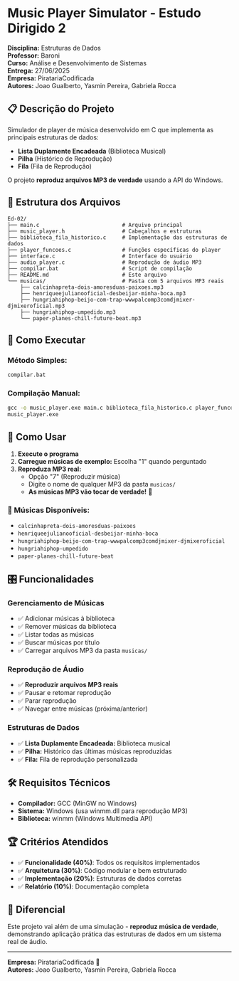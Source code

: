 # Music Player Simulator - Estudo Dirigido 2

**Disciplina:** Estruturas de Dados  
**Professor:** Baroni  
**Curso:** Análise e Desenvolvimento de Sistemas  
**Entrega:** 27/06/2025  
**Empresa:** PiratariaCodificada  
**Autores:** Joao Gualberto, Yasmin Pereira, Gabriela Rocca

## 📋 Descrição do Projeto

Simulador de player de música desenvolvido em C que implementa as principais estruturas de dados:
- **Lista Duplamente Encadeada** (Biblioteca Musical)
- **Pilha** (Histórico de Reprodução)  
- **Fila** (Fila de Reprodução)

O projeto **reproduz arquivos MP3 de verdade** usando a API do Windows.

## 📁 Estrutura dos Arquivos

```
Ed-02/
├── main.c                          # Arquivo principal
├── music_player.h                  # Cabeçalhos e estruturas
├── biblioteca_fila_historico.c     # Implementação das estruturas de dados
├── player_funcoes.c                # Funções específicas do player
├── interface.c                     # Interface do usuário
├── audio_player.c                  # Reprodução de áudio MP3
├── compilar.bat                    # Script de compilação
├── README.md                       # Este arquivo
└── musicas/                        # Pasta com 5 arquivos MP3 reais
    ├── calcinhapreta-dois-amoresduas-paixoes.mp3
    ├── henriqueejulianooficial-desbeijar-minha-boca.mp3
    ├── hungriahiphop-beijo-com-trap-wwwpalcomp3comdjmixer-djmixeroficial.mp3
    ├── hungriahiphop-umpedido.mp3
    └── paper-planes-chill-future-beat.mp3
```

## 🚀 Como Executar

### Método Simples:
```cmd
compilar.bat
```

### Compilação Manual:
```cmd
gcc -o music_player.exe main.c biblioteca_fila_historico.c player_funcoes.c interface.c audio_player.c -lwinmm
music_player.exe
```

## 🎵 Como Usar

1. **Execute o programa**
2. **Carregue músicas de exemplo:** Escolha "1" quando perguntado
3. **Reproduza MP3 real:** 
   - Opção "7" (Reproduzir música)
   - Digite o nome de qualquer MP3 da pasta `musicas/`
   - **As músicas MP3 vão tocar de verdade!** 🎵

### 🎵 Músicas Disponíveis:
- `calcinhapreta-dois-amoresduas-paixoes`
- `henriqueejulianooficial-desbeijar-minha-boca`
- `hungriahiphop-beijo-com-trap-wwwpalcomp3comdjmixer-djmixeroficial`
- `hungriahiphop-umpedido`
- `paper-planes-chill-future-beat`

## 🎛️ Funcionalidades

### Gerenciamento de Músicas
- ✅ Adicionar músicas à biblioteca
- ✅ Remover músicas da biblioteca  
- ✅ Listar todas as músicas
- ✅ Buscar músicas por título
- ✅ Carregar arquivos MP3 da pasta `musicas/`

### Reprodução de Áudio
- ✅ **Reproduzir arquivos MP3 reais**
- ✅ Pausar e retomar reprodução
- ✅ Parar reprodução
- ✅ Navegar entre músicas (próxima/anterior)

### Estruturas de Dados
- ✅ **Lista Duplamente Encadeada:** Biblioteca musical
- ✅ **Pilha:** Histórico das últimas músicas reproduzidas
- ✅ **Fila:** Fila de reprodução personalizada

## 🛠️ Requisitos Técnicos

- **Compilador:** GCC (MinGW no Windows)
- **Sistema:** Windows (usa winmm.dll para reprodução MP3)
- **Biblioteca:** winmm (Windows Multimedia API)

## 🏆 Critérios Atendidos

- ✅ **Funcionalidade (40%)**: Todos os requisitos implementados
- ✅ **Arquitetura (30%)**: Código modular e bem estruturado  
- ✅ **Implementação (20%)**: Estruturas de dados corretas
- ✅ **Relatório (10%)**: Documentação completa

## 🎯 Diferencial

Este projeto vai além de uma simulação - **reproduz música de verdade**, demonstrando aplicação prática das estruturas de dados em um sistema real de áudio.

---
**Empresa:** PiratariaCodificada 🎵  
**Autores:** Joao Gualberto, Yasmin Pereira, Gabriela Rocca
